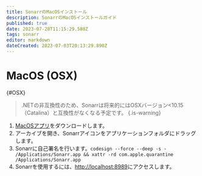 ```yaml
---
title: SonarrのMacOSインストール
description: SonarrのMacOSインストールガイド
published: true
date: 2023-07-28T11:15:29.588Z
tags: sonarr
editor: markdown
dateCreated: 2023-07-03T20:13:29.890Z
---
```


# MacOS (OSX)

{#OSX}

> .NETの非互換性のため、Sonarrは将来的にはOSXバージョン<10.15（Catalina）と互換性がなくなる予定です。
{.is-warning}

1. [MacOSアプリ](https://services.sonarr.tv/v1/download/main/latest?version=3&os=macos&installer=true)をダウンロードします。
1. アーカイブを開き、Sonarrアイコンをアプリケーションフォルダにドラッグします。
1. Sonarrに自己署名を行います。`codesign --force --deep -s - /Applications/Sonarr.app && xattr -rd com.apple.quarantine /Applications/Sonarr.app`
1. Sonarrを使用するには、<http://localhost:8989>にアクセスします。